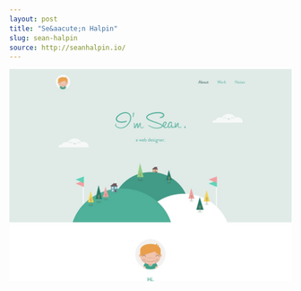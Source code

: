 ```yaml
---
layout: post
title: "Se&aacute;n Halpin"
slug: sean-halpin
source: http://seanhalpin.io/
---
```


<img src="/assets/img/screenshots/sean-halpin.jpg">

